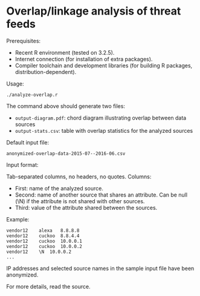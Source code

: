 Overlap/linkage analysis of threat feeds
========================================

Prerequisites:
- Recent R environment (tested on 3.2.5).
- Internet connection (for installation of extra packages).
- Compiler toolchain and development libraries (for building R packages,
  distribution-dependent).


Usage:

    ./analyze-overlap.r

The command above should generate two files:
- `output-diagram.pdf`: chord diagram illustrating overlap between data sources
- `output-stats.csv`: table with overlap statistics for the analyzed sources


Default input file:

    anonymized-overlap-data-2015-07--2016-06.csv

Input format:

Tab-separated columns, no headers, no quotes. Columns:
- First: name of the analyzed source.
- Second: name of another source that shares an attribute.
  Can be null (\N) if the attribute is not shared with other sources.
- Third: value of the attribute shared between the sources.

Example:

    vendor12	alexa	8.8.8.8
    vendor12	cuckoo	8.8.4.4
    vendor12	cuckoo	10.0.0.1
    vendor12	cuckoo	10.0.0.2
    vendor12	\N	10.0.0.2
    ...


IP addresses and selected source names in the sample input file have been
anonymized.

For more details, read the source.
